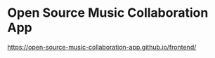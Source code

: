 # Open Source Music Collaboration App

https://open-source-music-collaboration-app.github.io/frontend/
